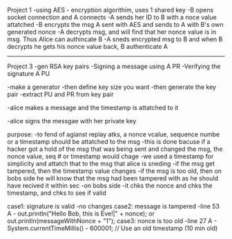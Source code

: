 Project 1
-using AES - encryption algorithim, uses 1 shared key
-B opens socket connection and A connects
-A sends her ID to B with a noce value attatched
-B encrypts the msg A sent with AES and sends to A with B's own generated nonce
-A decrypts msg, and will find that her nonce value is in msg. Thus Alice can authincate B
-A sneds encrypted msg to B and when B decrypts he gets his nonce value back, B authenticate A

--------------------------------------------------

Project 3
-gen RSA key pairs
-Signing a message using A PR
-Verifying the signature A PU

-make a generator
-then define key size you want
-then generate the key pair
-extract PU and PR from key pair

-alice makes a message and the timestamp is attatched to it

-alice signs the messgae with her private key

purpose:
-to fend of agianst replay atks, a nonce vcalue, sequence numbe or a timestamp should be attatched to the msg 
-this is done bacuse if a hacker got a hold of the msg that was being sent and changed the msg, the nonce value, seq # or timestamp would chage
-we used a timestamp for simplicity and attatch that to the msg that alice is sneding
	-if the msg get tampered, then the timestamp value changes 
	-if the msg is too old, then on bobs side he will know that the msg had been tampered with as he should have recived it within sec
-on bobs side 
	-it chks the nonce and chks the timestamp, and chks to see if valid


case1: signature is valid
-no changes
case2: message is tampered
-line 53 A - out.println("Hello Bob, this is Eve!|" + nonce);
	  or out.println(messageWithNonce + "1");
case3: nonce is too old
-line 27 A - System.currentTimeMillis() - 600001; // Use an old timestamp (10 min old)
